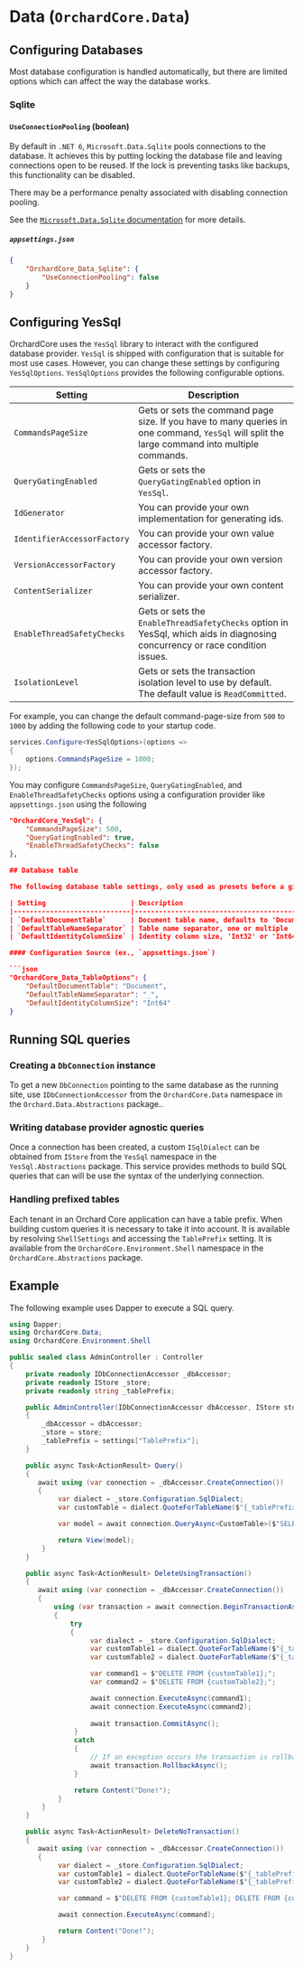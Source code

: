 # Data (`OrchardCore.Data`)

## Configuring Databases

Most database configuration is handled automatically, but there are limited options which can affect the way the database works.

### Sqlite

#### `UseConnectionPooling` (boolean)

By default in `.NET 6`, `Microsoft.Data.Sqlite` pools connections to the database. It achieves this by putting locking the database file and leaving connections open to be reused. If the lock is preventing tasks like backups, this functionality can be disabled.

There may be a performance penalty associated with disabling connection pooling.

See the [`Microsoft.Data.Sqlite` documentation](https://docs.microsoft.com/en-us/dotnet/standard/data/sqlite/connection-strings#pooling) for more details.

##### `appsettings.json`

```json
{
    "OrchardCore_Data_Sqlite": {
        "UseConnectionPooling": false
    }
}
```

## Configuring YesSql

OrchardCore uses the `YesSql` library to interact with the configured database provider. `YesSql` is shipped with configuration that is suitable for most use cases. However, you can change these settings by configuring `YesSqlOptions`. `YesSqlOptions` provides the following configurable options.

| Setting                     | Description                                                                                                                                   |
|-----------------------------|-----------------------------------------------------------------------------------------------------------------------------------------------|
| `CommandsPageSize`          | Gets or sets the command page size. If you have to many queries in one command, `YesSql` will split the large command into multiple commands. |
| `QueryGatingEnabled`        | Gets or sets the `QueryGatingEnabled` option in `YesSql`.                                                                                     |
| `IdGenerator`               | You can provide your own implementation for generating ids.                                                                                   |
| `IdentifierAccessorFactory` | You can provide your own value accessor factory.                                                                                              |
| `VersionAccessorFactory`    | You can provide your own version accessor factory.                                                                                            |
| `ContentSerializer`         | You can provide your own content serializer.                                                                                                  |
| `EnableThreadSafetyChecks`  | Gets or sets the `EnableThreadSafetyChecks` option in YesSql, which aids in diagnosing concurrency or race condition issues.                  |
| `IsolationLevel`            | Gets or sets the transaction isolation level to use by default. The default value is `ReadCommitted`.                                         |

For example, you can change the default command-page-size from `500` to `1000` by adding the following code to your startup code.

```C#
services.Configure<YesSqlOptions>(options =>
{
    options.CommandsPageSize = 1000;
});
```

You may configure `CommandsPageSize`, `QueryGatingEnabled`, and `EnableThreadSafetyChecks` options using a configuration provider like `appsettings.json` using the following

```json
"OrchardCore_YesSql": {
    "CommandsPageSize": 500,
    "QueryGatingEnabled": true,
    "EnableThreadSafetyChecks": false
},

## Database table

The following database table settings, only used as presets before a given tenant is setup, can be provided from any configuration source.

| Setting                     | Description                                                                            |
|-----------------------------|----------------------------------------------------------------------------------------|
| `DefaultDocumentTable`      | Document table name, defaults to 'Document'.                                           |
| `DefaultTableNameSeparator` | Table name separator, one or multiple '_', "NULL" means no separator, defaults to '_'. |
| `DefaultIdentityColumnSize` | Identity column size, 'Int32' or 'Int64', defaults to 'Int64'.                         |

#### Configuration Source (ex., `appsettings.json`)

```json
"OrchardCore_Data_TableOptions": {
    "DefaultDocumentTable": "Document",
    "DefaultTableNameSeparator": "_",
    "DefaultIdentityColumnSize": "Int64"
}
```

## Running SQL queries

### Creating a `DbConnection` instance

To get a new `DbConnection` pointing to the same database as the running site, use `IDbConnectionAccessor` from the `OrchardCore.Data` namespace in the `Orchard.Data.Abstractions` package..

### Writing database provider agnostic queries

Once a connection has been created, a custom `ISqlDialect` can be obtained from `IStore` from the `YesSql` namespace in the `YesSql.Abstractions` package.
This service provides methods to build SQL queries that can will be use the syntax of the underlying connection.

### Handling prefixed tables

Each tenant in an Orchard Core application can have a table prefix. When building custom queries it
is necessary to take it into account. It is available by resolving `ShellSettings` and accessing the `TablePrefix` setting.
It is available from the `OrchardCore.Environment.Shell` namespace in the `OrchardCore.Abstractions` package.

## Example

The following example uses Dapper to execute a SQL query.

```csharp
using Dapper;
using OrchardCore.Data;
using OrchardCore.Environment.Shell

public sealed class AdminController : Controller
{
    private readonly IDbConnectionAccessor _dbAccessor;
    private readonly IStore _store;
    private readonly string _tablePrefix;

    public AdminController(IDbConnectionAccessor dbAccessor, IStore store, ShellSettings settings)
    {
        _dbAccessor = dbAccessor;
        _store = store;
        _tablePrefix = settings["TablePrefix"];
    }

    public async Task<ActionResult> Query()
    {
       await using (var connection = _dbAccessor.CreateConnection())
       {
            var dialect = _store.Configuration.SqlDialect;
            var customTable = dialect.QuoteForTableName($"{_tablePrefix}CustomTable");

            var model = await connection.QueryAsync<CustomTable>($"SELECT * FROM {customTable};");

            return View(model);
        }
    }

    public async Task<ActionResult> DeleteUsingTransaction()
    {
       await using (var connection = _dbAccessor.CreateConnection())
       {
           using (var transaction = await connection.BeginTransactionAsync())
           {
               try 
               {
                    var dialect = _store.Configuration.SqlDialect;
                    var customTable1 = dialect.QuoteForTableName($"{_tablePrefix}CustomTable1");
                    var customTable2 = dialect.QuoteForTableName($"{_tablePrefix}CustomTable2");

                    var command1 = $"DELETE FROM {customTable1};";
                    var command2 = $"DELETE FROM {customTable2};";

                    await connection.ExecuteAsync(command1);
                    await connection.ExecuteAsync(command2);
                    
                    await transaction.CommitAsync();
                } 
                catch 
                {
                    // If an exception occurs the transaction is rollbacked
                    await transaction.RollbackAsync();
                }

                return Content("Done!");
            }
        }
    }

    public async Task<ActionResult> DeleteNoTransaction()
    {
       await using (var connection = _dbAccessor.CreateConnection())
       {
            var dialect = _store.Configuration.SqlDialect;
            var customTable1 = dialect.QuoteForTableName($"{_tablePrefix}CustomTable1");
            var customTable2 = dialect.QuoteForTableName($"{_tablePrefix}CustomTable2");

            var command = $"DELETE FROM {customTable1}; DELETE FROM {customTable2};";

            await connection.ExecuteAsync(command);

            return Content("Done!");
        }
    }
}
```
